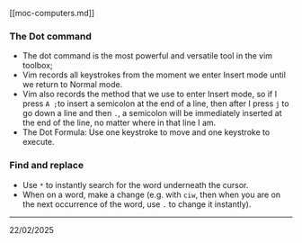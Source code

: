 [[moc-computers.md]]

### The Dot command

- The dot command is the most powerful and versatile tool in the vim toolbox;
- Vim records all keystrokes from the moment we enter Insert mode until we return to Normal mode.
- Vim also records the method that we use to enter Insert mode, so if I press `A ;`to insert a semicolon at the end of a line, then after I press `j` to go down a line and then `.`, a semicolon will be immediately inserted at the end of the line, no matter where in that line I am.
- The Dot Formula: Use one keystroke to move and one keystroke to execute.

### Find and replace

- Use `*` to instantly search for the word underneath the cursor.
- When on a word, make a change (e.g. with `ciw`, then when you are on the next occurrence of the word, use `.` to change it instantly).

---

22/02/2025
